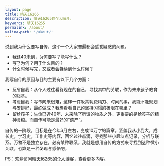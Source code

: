 ```yaml
---
layout: page
title: 晴天16265
description: 晴天16265的个人简介。
keywords: 晴天16265
permalink: /about/
valine-path: '/about/'
---
```


说到我为什么要写自传，这个一个大家普遍都会感觉疑惑的问题。

- 我还40未到，为何要写？能写什么？
- 写了为何？用于什么目的？
- 什么时候写完，又或者会持续到什么时候？

我写自传的原因与目的主要有以下几个方面：

- 反省自我：从个人过往看待现在的自己，寻找其中的关联，作为未来孩子教育的根基。
- 考验自我：写书向来很难，这样一件极其耗费精力、时间的事，我能不能规划与安排好，最终做成？我想看看自己的坚持习惯的极限在哪里？
- 留给孩子：生命已近40年，未来除了所谓的物质之外，更重要的是给孩子的精神食粮。而自传可能是最好的“遗产”。

自传的一阶段，目标是在今年6月左右，完成10万字的篇章。涵盖我从小到大，成长史，学习史，工作史等内容，回忆过往点滴，寻找那些小趣味点记录，分析与联系。万物不是独立存在，必有某种联系，我就是想用自传的方式来寻找到这种微小关联，也算是一种发现与感悟吧。

PS：欢迎访问[晴天16265的个人博客](https://blog.qingtian16265.com/)，查看更多内容。